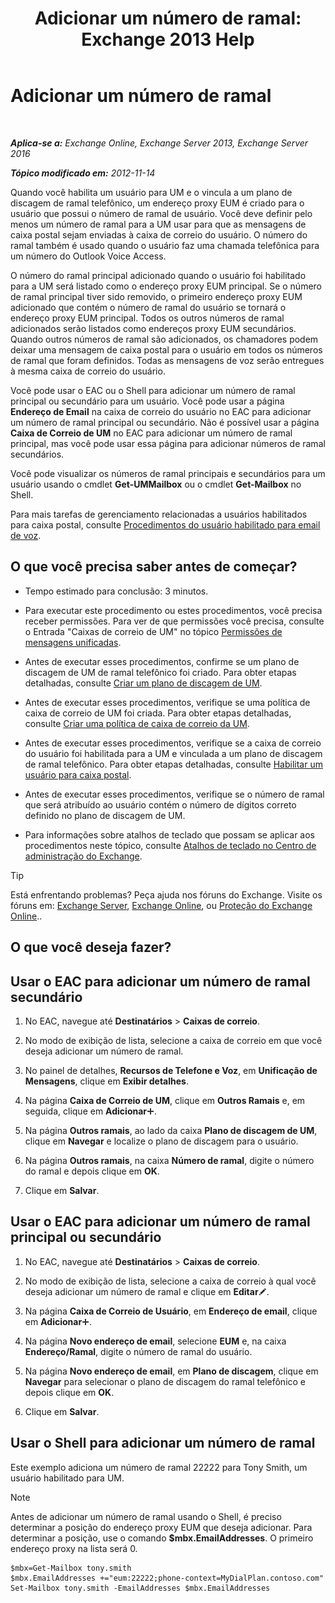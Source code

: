 ﻿---
title: 'Adicionar um número de ramal: Exchange 2013 Help'
TOCTitle: Adicionar um número de ramal
ms:assetid: 1a73c9c8-cb50-4bd7-a101-dadd20e28031
ms:mtpsurl: https://technet.microsoft.com/pt-br/library/Dd335124(v=EXCHG.150)
ms:contentKeyID: 50556152
ms.date: 05/22/2018
mtps_version: v=EXCHG.150
ms.translationtype: MT
---

# Adicionar um número de ramal

 

_**Aplica-se a:** Exchange Online, Exchange Server 2013, Exchange Server 2016_

_**Tópico modificado em:** 2012-11-14_

Quando você habilita um usuário para UM e o vincula a um plano de discagem de ramal telefônico, um endereço proxy EUM é criado para o usuário que possui o número de ramal de usuário. Você deve definir pelo menos um número de ramal para a UM usar para que as mensagens de caixa postal sejam enviadas à caixa de correio do usuário. O número do ramal também é usado quando o usuário faz uma chamada telefônica para um número do Outlook Voice Access.

O número do ramal principal adicionado quando o usuário foi habilitado para a UM será listado como o endereço proxy EUM principal. Se o número de ramal principal tiver sido removido, o primeiro endereço proxy EUM adicionado que contém o número de ramal do usuário se tornará o endereço proxy EUM principal. Todos os outros números de ramal adicionados serão listados como endereços proxy EUM secundários. Quando outros números de ramal são adicionados, os chamadores podem deixar uma mensagem de caixa postal para o usuário em todos os números de ramal que foram definidos. Todas as mensagens de voz serão entregues à mesma caixa de correio do usuário.

Você pode usar o EAC ou o Shell para adicionar um número de ramal principal ou secundário para um usuário. Você pode usar a página **Endereço de Email** na caixa de correio do usuário no EAC para adicionar um número de ramal principal ou secundário. Não é possível usar a página **Caixa de Correio de UM** no EAC para adicionar um número de ramal principal, mas você pode usar essa página para adicionar números de ramal secundários.

Você pode visualizar os números de ramal principais e secundários para um usuário usando o cmdlet **Get-UMMailbox** ou o cmdlet **Get-Mailbox** no Shell.

Para mais tarefas de gerenciamento relacionadas a usuários habilitados para caixa postal, consulte [Procedimentos do usuário habilitado para email de voz](voice-mail-enabled-user-procedures-exchange-2013-help.md).

## O que você precisa saber antes de começar?

  - Tempo estimado para conclusão: 3 minutos.

  - Para executar este procedimento ou estes procedimentos, você precisa receber permissões. Para ver de que permissões você precisa, consulte o Entrada "Caixas de correio de UM" no tópico [Permissões de mensagens unificadas](unified-messaging-permissions-exchange-2013-help.md).

  - Antes de executar esses procedimentos, confirme se um plano de discagem de UM de ramal telefônico foi criado. Para obter etapas detalhadas, consulte [Criar um plano de discagem de UM](create-a-um-dial-plan-exchange-2013-help.md).

  - Antes de executar esses procedimentos, verifique se uma política de caixa de correio de UM foi criada. Para obter etapas detalhadas, consulte [Criar uma política de caixa de correio da UM](create-a-um-mailbox-policy-exchange-2013-help.md).

  - Antes de executar esses procedimentos, verifique se a caixa de correio do usuário foi habilitada para a UM e vinculada a um plano de discagem de ramal telefônico. Para obter etapas detalhadas, consulte [Habilitar um usuário para caixa postal](enable-a-user-for-voice-mail-exchange-2013-help.md).

  - Antes de executar esses procedimentos, verifique se o número de ramal que será atribuído ao usuário contém o número de dígitos correto definido no plano de discagem de UM.

  - Para informações sobre atalhos de teclado que possam se aplicar aos procedimentos neste tópico, consulte [Atalhos de teclado no Centro de administração do Exchange](keyboard-shortcuts-in-the-exchange-admin-center-exchange-online-protection-help.md).


> [!TIP]
> Está enfrentando problemas? Peça ajuda nos fóruns do Exchange. Visite os fóruns em: <A href="https://go.microsoft.com/fwlink/p/?linkid=60612">Exchange Server</A>, <A href="https://go.microsoft.com/fwlink/p/?linkid=267542">Exchange Online</A>, ou <A href="https://go.microsoft.com/fwlink/p/?linkid=285351">Proteção do Exchange Online</A>..



## O que você deseja fazer?

## Usar o EAC para adicionar um número de ramal secundário

1.  No EAC, navegue até **Destinatários** \> **Caixas de correio**.

2.  No modo de exibição de lista, selecione a caixa de correio em que você deseja adicionar um número de ramal.

3.  No painel de detalhes, **Recursos de Telefone e Voz**, em **Unificação de Mensagens**, clique em **Exibir detalhes**.

4.  Na página **Caixa de Correio de UM**, clique em **Outros Ramais** e, em seguida, clique em **Adicionar**![Ícone Adicionar](images/JJ218640.c1e75329-d6d7-4073-a27d-498590bbb558(EXCHG.150).gif "Ícone Adicionar").

5.  Na página **Outros ramais**, ao lado da caixa **Plano de discagem de UM**, clique em **Navegar** e localize o plano de discagem para o usuário.

6.  Na página **Outros ramais**, na caixa **Número de ramal**, digite o número do ramal e depois clique em **OK**.

7.  Clique em **Salvar**.

## Usar o EAC para adicionar um número de ramal principal ou secundário

1.  No EAC, navegue até **Destinatários** \> **Caixas de correio**.

2.  No modo de exibição de lista, selecione a caixa de correio à qual você deseja adicionar um número de ramal e clique em **Editar**![Ícone de edição](images/JJ218640.6f53ccb2-1f13-4c02-bea0-30690e6ea71d(EXCHG.150).gif "Ícone de edição").

3.  Na página **Caixa de Correio de Usuário**, em **Endereço de email**, clique em **Adicionar**![Ícone Adicionar](images/JJ218640.c1e75329-d6d7-4073-a27d-498590bbb558(EXCHG.150).gif "Ícone Adicionar").

4.  Na página **Novo endereço de email**, selecione **EUM** e, na caixa **Endereço/Ramal**, digite o número de ramal do usuário.

5.  Na página **Novo endereço de email**, em **Plano de discagem**, clique em **Navegar** para selecionar o plano de discagem do ramal telefônico e depois clique em **OK**.

6.  Clique em **Salvar**.

## Usar o Shell para adicionar um número de ramal

Este exemplo adiciona um número de ramal 22222 para Tony Smith, um usuário habilitado para UM.


> [!NOTE]
> Antes de adicionar um número de ramal usando o Shell, é preciso determinar a posição do endereço proxy EUM que deseja adicionar. Para determinar a posição, use o comando <STRONG>$mbx.EmailAddresses</STRONG>. O primeiro endereço proxy na lista será 0.



    $mbx=Get-Mailbox tony.smith
    $mbx.EmailAddresses +="eum:22222;phone-context=MyDialPlan.contoso.com"
    Set-Mailbox tony.smith -EmailAddresses $mbx.EmailAddresses

